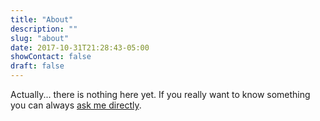 ```yaml
---
title: "About"
description: ""
slug: "about"
date: 2017-10-31T21:28:43-05:00
showContact: false
draft: false
---
```


Actually... there is nothing here yet. If you really want to know something you can always [ask me directly](../contact).
